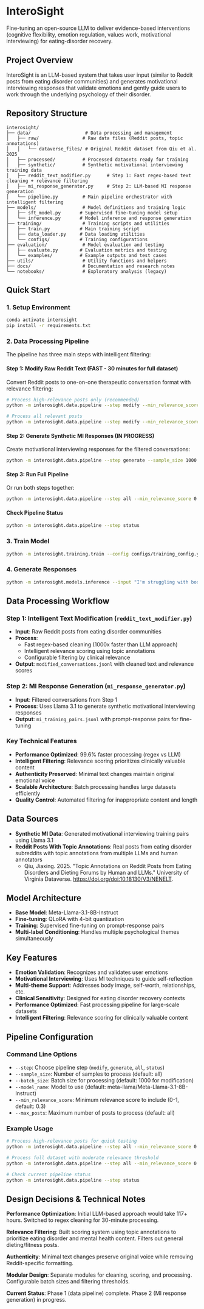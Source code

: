 # InteroSight

Fine-tuning an open-source LLM to deliver evidence-based interventions (cognitive flexibility, emotion regulation, values work, motivational interviewing) for eating-disorder recovery.

## Project Overview

InteroSight is an LLM-based system that takes user input (similar to Reddit posts from eating disorder communities) and generates motivational interviewing responses that validate emotions and gently guide users to work through the underlying psychology of their disorder.

## Repository Structure

```
interosight/
├── data/                    # Data processing and management
│   ├── raw/                # Raw data files (Reddit posts, topic annotations)
│   │   └── dataverse_files/ # Original Reddit dataset from Qiu et al. 2025
│   ├── processed/          # Processed datasets ready for training
│   ├── synthetic/          # Synthetic motivational interviewing training data
│   ├── reddit_text_modifier.py      # Step 1: Fast regex-based text cleaning + relevance filtering
│   ├── mi_response_generator.py     # Step 2: LLM-based MI response generation
│   └── pipeline.py         # Main pipeline orchestrator with intelligent filtering
├── models/                 # Model definitions and training logic
│   ├── sft_model.py       # Supervised fine-tuning model setup
│   └── inference.py       # Model inference and response generation
├── training/               # Training scripts and utilities
│   ├── train.py           # Main training script
│   ├── data_loader.py     # Data loading utilities
│   └── configs/           # Training configurations
├── evaluation/             # Model evaluation and testing
│   ├── evaluate.py        # Evaluation metrics and testing
│   └── examples/          # Example outputs and test cases
├── utils/                  # Utility functions and helpers
├── docs/                   # Documentation and research notes
└── notebooks/              # Exploratory analysis (legacy)
```

## Quick Start

### 1. Setup Environment
```bash
conda activate interosight
pip install -r requirements.txt
```

### 2. Data Processing Pipeline
The pipeline has three main steps with intelligent filtering:

#### Step 1: Modify Raw Reddit Text (FAST - 30 minutes for full dataset)
Convert Reddit posts to one-on-one therapeutic conversation format with relevance filtering:
```bash
# Process high-relevance posts only (recommended)
python -m interosight.data.pipeline --step modify --min_relevance_score 0.5 --max_posts 10000

# Process all relevant posts
python -m interosight.data.pipeline --step modify --min_relevance_score 0.3
```

#### Step 2: Generate Synthetic MI Responses (IN PROGRESS)
Create motivational interviewing responses for the filtered conversations:
```bash
python -m interosight.data.pipeline --step generate --sample_size 1000
```

#### Step 3: Run Full Pipeline
Or run both steps together:
```bash
python -m interosight.data.pipeline --step all --min_relevance_score 0.5
```

#### Check Pipeline Status
```bash
python -m interosight.data.pipeline --step status
```

### 3. Train Model
```bash
python -m interosight.training.train --config configs/training_config.yaml
```

### 4. Generate Responses
```bash
python -m interosight.models.inference --input "I'm struggling with body image today"
```

## Data Processing Workflow

### Step 1: Intelligent Text Modification (`reddit_text_modifier.py`)
- **Input**: Raw Reddit posts from eating disorder communities
- **Process**: 
  - Fast regex-based cleaning (1000x faster than LLM approach)
  - Intelligent relevance scoring using topic annotations
  - Configurable filtering by clinical relevance
- **Output**: `modified_conversations.jsonl` with cleaned text and relevance scores

### Step 2: MI Response Generation (`mi_response_generator.py`)
- **Input**: Filtered conversations from Step 1
- **Process**: Uses Llama 3.1 to generate synthetic motivational interviewing responses
- **Output**: `mi_training_pairs.jsonl` with prompt-response pairs for fine-tuning

### Key Technical Features
- **Performance Optimized**: 99.6% faster processing (regex vs LLM)
- **Intelligent Filtering**: Relevance scoring prioritizes clinically valuable content
- **Authenticity Preserved**: Minimal text changes maintain original emotional voice
- **Scalable Architecture**: Batch processing handles large datasets efficiently
- **Quality Control**: Automated filtering for inappropriate content and length

## Data Sources

- **Synthetic MI Data**: Generated motivational interviewing training pairs using Llama 3.1
- **Reddit Posts With Topic Annotations**: Real posts from eating disorder subreddits with topic annotations from multiple LLMs and human annotators
  - Qiu, Jiaxing. 2025. "Topic Annotations on Reddit Posts from Eating Disorders and Dieting Forums by Human and LLMs." University of Virginia Dataverse. https://doi.org/doi:10.18130/V3/NENELT.

## Model Architecture

- **Base Model**: Meta-Llama-3.1-8B-Instruct
- **Fine-tuning**: QLoRA with 4-bit quantization
- **Training**: Supervised fine-tuning on prompt-response pairs
- **Multi-label Conditioning**: Handles multiple psychological themes simultaneously

## Key Features

- **Emotion Validation**: Recognizes and validates user emotions
- **Motivational Interviewing**: Uses MI techniques to guide self-reflection
- **Multi-theme Support**: Addresses body image, self-worth, relationships, etc.
- **Clinical Sensitivity**: Designed for eating disorder recovery contexts
- **Performance Optimized**: Fast processing pipeline for large-scale datasets
- **Intelligent Filtering**: Relevance scoring for clinically valuable content

## Pipeline Configuration

### Command Line Options
- `--step`: Choose pipeline step (`modify`, `generate`, `all`, `status`)
- `--sample_size`: Number of samples to process (default: all)
- `--batch_size`: Batch size for processing (default: 1000 for modification)
- `--model_name`: Model to use (default: meta-llama/Meta-Llama-3.1-8B-Instruct)
- `--min_relevance_score`: Minimum relevance score to include (0-1, default: 0.3)
- `--max_posts`: Maximum number of posts to process (default: all)

### Example Usage
```bash
# Process high-relevance posts for quick testing
python -m interosight.data.pipeline --step all --min_relevance_score 0.7 --max_posts 1000

# Process full dataset with moderate relevance threshold
python -m interosight.data.pipeline --step all --min_relevance_score 0.5

# Check current pipeline status
python -m interosight.data.pipeline --step status
```

## Design Decisions & Technical Notes

**Performance Optimization**: Initial LLM-based approach would take 117+ hours. Switched to regex cleaning for 30-minute processing.

**Relevance Filtering**: Built scoring system using topic annotations to prioritize eating disorder and mental health content. Filters out general dieting/fitness posts.

**Authenticity**: Minimal text changes preserve original voice while removing Reddit-specific formatting.

**Modular Design**: Separate modules for cleaning, scoring, and processing. Configurable batch sizes and filtering thresholds.

**Current Status**: Phase 1 (data pipeline) complete. Phase 2 (MI response generation) in progress.
